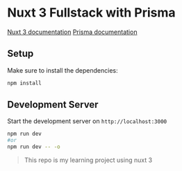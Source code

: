 # Nuxt 3 Fullstack with Prisma

[Nuxt 3 documentation](https://nuxt.com/docs/getting-started/introduction)
[Prisma documentation](https://www.prisma.io/docs/getting-started)

## Setup

Make sure to install the dependencies:

```bash
npm install
```

## Development Server

Start the development server on `http://localhost:3000`

```bash
npm run dev
#or
npm run dev -- -o
```

> This repo is my learning project using nuxt 3